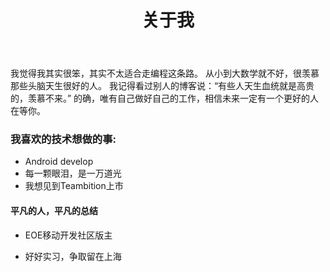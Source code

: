 ﻿---
layout: page
title: 关于我
tags: [about, Jekyll, theme, responsive]
modified: 2014-08-08T20:53:07.573882-04:00
comments: false
image:
  feature: sample-image-2.jpg
  
---

我觉得我其实很笨，其实不太适合走编程这条路。
从小到大数学就不好，很羡慕那些头脑天生很好的人。
我记得看过别人的博客说：“有些人天生血统就是高贵的，羡慕不来。”
的确，唯有自己做好自己的工作，相信未来一定有一个更好的人
在等你。

### 我喜欢的技术想做的事:

* Android develop
* 每一颗眼泪，是一万道光
* 我想见到Teambition上市


#### 平凡的人，平凡的总结 

* EOE移动开发社区版主

* 好好实习，争取留在上海

